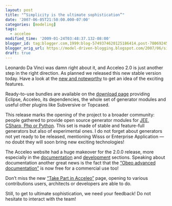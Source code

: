 ```yaml
---
layout: post
title: "“Simplicity is the ultimate sophistication”"
date: '2007-06-05T21:50:00.000-07:00'
categories: [modeling]
tags:
  - acceleo
modified_time: '2009-01-24T03:48:37.132-08:00'
blogger_id: tag:blogger.com,1999:blog-5749374620125186414.post-7806924588807923933
blogger_orig_url: https://model-driven-blogging.blogspot.com/2007/06/simplicity-is-ultimate-sophistication.html
draft: true
---
```


Leonardo Da Vinci was damn right about it, and Acceleo 2.0 is just another step in the right direction. As planned we released this new stable version today. Have a look at the [new and noteworthy](https://www.acceleo.org/pages/new-and-noteworthy-acceleo-2-0-0/) to get an idea of the exciting features.

Ready-to-use bundles are available on the [download page](https://www.acceleo.org/pages/download-acceleo-2-0-0/) providing Eclipse, Acceleo, its dependencies, the whole set of generator modules and useful other plugins like Subversive or Topcased.

This release marks the opening of the project to a broader community: people gathered to provide open source generator modules for [JEE, CSharp, Php or Python](https://www.acceleo.org/pages/modules-repository/). This set is made of stable and feature-full generators but also of experimental ones. I do not forget about generators not yet ready to be released, mentioning Wisss or Enterprise Application — no doubt they will soon bring new exciting technologies!

The Acceleo website had a huge makeover for the 2.0.0 release, more especially in the [documentation](https://www.acceleo.org/pages/introduction/) and [development](https://www.acceleo.org/pages/development/) sections. Speaking about documentation another great news is the fact that the [“Obeo advanced documentation”](https://www.obeosoft.com/fr/pages/acceleo/doc/) is now free for a commercial use too!

Don’t miss the new [“Take Part in Acceleo”](https://web.archive.org/web/20071014071148/https://www.acceleo.org/pages/participez-au-projet-acceleo/) page, opening to various contributions users, architects or developers are able to do.

Still, to get to ultimate sophistication, we need your feedback! Do not hesitate to interact with the team!

